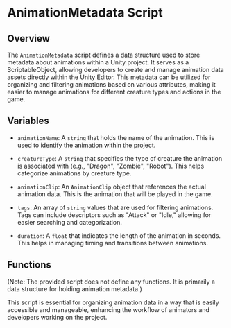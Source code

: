 # AnimationMetadata Script

## Overview
The `AnimationMetadata` script defines a data structure used to store metadata about animations within a Unity project. It serves as a ScriptableObject, allowing developers to create and manage animation data assets directly within the Unity Editor. This metadata can be utilized for organizing and filtering animations based on various attributes, making it easier to manage animations for different creature types and actions in the game.

## Variables

- `animationName`: A `string` that holds the name of the animation. This is used to identify the animation within the project.
  
- `creatureType`: A `string` that specifies the type of creature the animation is associated with (e.g., "Dragon", "Zombie", "Robot"). This helps categorize animations by creature type.

- `animationClip`: An `AnimationClip` object that references the actual animation data. This is the animation that will be played in the game.

- `tags`: An array of `string` values that are used for filtering animations. Tags can include descriptors such as "Attack" or "Idle," allowing for easier searching and categorization.

- `duration`: A `float` that indicates the length of the animation in seconds. This helps in managing timing and transitions between animations.

## Functions
(Note: The provided script does not define any functions. It is primarily a data structure for holding animation metadata.) 

This script is essential for organizing animation data in a way that is easily accessible and manageable, enhancing the workflow of animators and developers working on the project.
